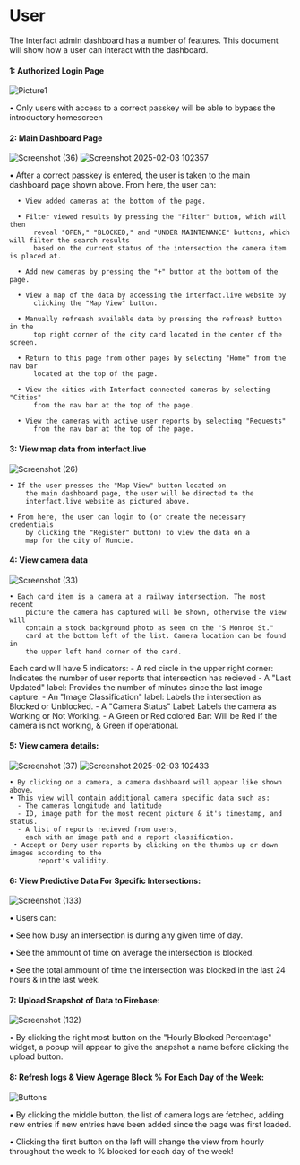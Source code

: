 # User

The Interfact admin dashboard has a number of features. This document will show how a user can interact with the dashboard.

#### 1: Authorized Login Page
![Picture1](https://github.com/user-attachments/assets/b5c44147-1455-43a9-9d57-200f068adebe)

• Only users with access to a correct passkey will be able to bypass the introductory homescreen


#### 2: Main Dashboard Page
![Screenshot (36)](https://github.com/user-attachments/assets/0e2d7a3a-2634-48da-adae-7fef2a180452)
![Screenshot 2025-02-03 102357](https://github.com/user-attachments/assets/67a70fd6-1508-487d-81ec-f74be23efdef)

• After a correct passkey is entered, the user is taken to the main dashboard page shown above. From here, the user can:

      • View added cameras at the bottom of the page.
      
      • Filter viewed results by pressing the "Filter" button, which will then
          reveal "OPEN," "BLOCKED," and "UNDER MAINTENANCE" buttons, which will filter the search results
          based on the current status of the intersection the camera item is placed at.
      
      • Add new cameras by pressing the "+" button at the bottom of the page.
      
      • View a map of the data by accessing the interfact.live website by
          clicking the "Map View" button.
          
      • Manually refreash available data by pressing the refreash button in the
          top right corner of the city card located in the center of the screen.
      
      • Return to this page from other pages by selecting "Home" from the nav bar
          located at the top of the page.
          
      • View the cities with Interfact connected cameras by selecting "Cities"
          from the nav bar at the top of the page. 

      • View the cameras with active user reports by selecting "Requests"
          from the nav bar at the top of the page. 



#### 3: View map data from interfact.live
![Screenshot (26)](https://github.com/user-attachments/assets/165503b5-fe84-4a9d-a7c6-8af8858c33fa)

    • If the user presses the "Map View" button located on
        the main dashboard page, the user will be directed to the
        interfact.live website as pictured above.
        
    • From here, the user can login to (or create the necessary credentials
        by clicking the "Register" button) to view the data on a
        map for the city of Muncie.

#### 4: View camera data
![Screenshot (33)](https://github.com/user-attachments/assets/25545903-7f4b-4ed7-8648-0a7bb9caff66)

    • Each card item is a camera at a railway intersection. The most recent
        picture the camera has captured will be shown, otherwise the view will
        contain a stock background photo as seen on the "S Monroe St."
        card at the bottom left of the list. Camera location can be found in
        the upper left hand corner of the card.
        
Each card will have 5 indicators: 
    - A red circle in the upper right corner: Indicates the number of user reports that intersection has recieved
    - A "Last Updated" label: Provides the number of minutes since the last image capture.
    - An "Image Classification" label: Labels the intersection as Blocked or Unblocked.
    - A "Camera Status" Label: Labels the camera as Working or Not Working.
    - A Green or Red colored Bar: Will be Red if the camera is not working, & Green if operational.


#### 5: View camera details:
![Screenshot (37)](https://github.com/user-attachments/assets/c41fcf79-b5c7-4258-bc42-c2552fcbc7f3)
![Screenshot 2025-02-03 102433](https://github.com/user-attachments/assets/b3855b63-7a83-40d7-8d94-d7c67cf51ad4)

    • By clicking on a camera, a camera dashboard will appear like shown above. 
    • This view will contain additional camera specific data such as:
      - The cameras longitude and latitude
      - ID, image path for the most recent picture & it's timestamp, and status.
      - A list of reports recieved from users,
        each with an image path and a report classification. 
     • Accept or Deny user reports by clicking on the thumbs up or down images according to the 
           report's validity. 

#### 6: View Predictive Data For Specific Intersections:
![Screenshot (133)](https://github.com/user-attachments/assets/4ee9f240-5927-4fc8-8de0-42291ff1f5f8)

• Users can: 

• See how busy an intersection is during any given time of day.

• See the ammount of time on average the intersection is blocked.

• See the total ammount of time the intersection was blocked in the last 24 hours & in the last week.

#### 7: Upload Snapshot of Data to Firebase:
![Screenshot (132)](https://github.com/user-attachments/assets/4109f2c2-a5c3-4980-9df7-e1e41f0fd6ee)

• By clicking the right most button on the "Hourly Blocked Percentage" widget, a popup will appear to give the snapshot a name before clicking the upload button. 

#### 8: Refresh logs & View Agerage Block % For Each Day of the Week:
![Buttons](https://github.com/user-attachments/assets/1ada5cf8-5201-4ddc-9d41-1292cc2a473d)

• By clicking the middle button, the list of camera logs are fetched, adding new entries if new entries have been added since the page was first loaded. 

• Clicking the first button on the left will change the view from hourly throughout the week to % blocked for each day of the week!
